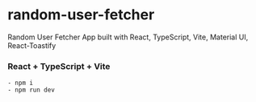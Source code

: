 # random-user-fetcher
Random User Fetcher App built with React, TypeScript, Vite, Material UI, React-Toastify

### React + TypeScript + Vite

```bsh
- npm i
- npm run dev
```

